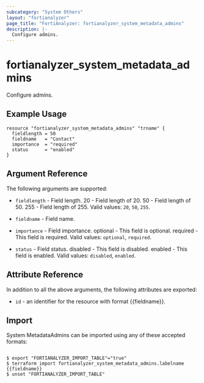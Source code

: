 ```yaml
---
subcategory: "System Others"
layout: "fortianalyzer"
page_title: "FortiAnalyzer: fortianalyzer_system_metadata_admins"
description: |-
  Configure admins.
---
```


# fortianalyzer_system_metadata_admins
Configure admins.

## Example Usage

```hcl
resource "fortianalyzer_system_metadata_admins" "trname" {
  fieldlength = 50
  fieldname   = "Contact"
  importance  = "required"
  status      = "enabled"
}
```

## Argument Reference


The following arguments are supported:


* `fieldlength` - Field length. 20 - Field length of 20. 50 - Field length of 50. 255 - Field length of 255. Valid values: `20`, `50`, `255`.

* `fieldname` - Field name.
* `importance` - Field importance. optional - This field is optional. required - This field is required. Valid values: `optional`, `required`.

* `status` - Field status. disabled - This field is disabled. enabled - This field is enabled. Valid values: `disabled`, `enabled`.



## Attribute Reference

In addition to all the above arguments, the following attributes are exported:
* `id` - an identifier for the resource with format {{fieldname}}.

## Import

System MetadataAdmins can be imported using any of these accepted formats:
```

$ export "FORTIANALYZER_IMPORT_TABLE"="true"
$ terraform import fortianalyzer_system_metadata_admins.labelname {{fieldname}}
$ unset "FORTIANALYZER_IMPORT_TABLE"
```

